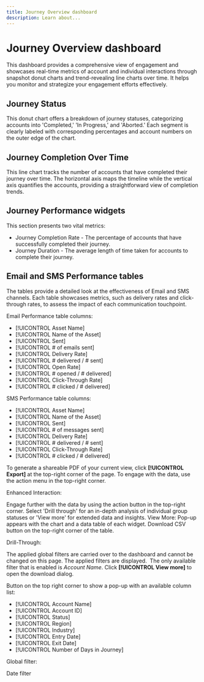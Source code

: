 ```yaml
---
title: Journey Overview dashboard
description: Learn about...
---
```


# Journey Overview dashboard

This dashboard provides a comprehensive view of engagement and showcases real-time metrics of account and individual interactions through snapshot donut charts and trend-revealing line charts over time. It helps you monitor and strategize your engagement efforts effectively.

## Journey Status

This donut chart offers a breakdown of journey statuses, categorizing accounts into 'Completed,' 'In Progress,' and 'Aborted.' Each segment is clearly labeled with corresponding percentages and account numbers on the outer edge of the chart.

## Journey Completion Over Time

This line chart tracks the number of accounts that have completed their journey over time. The horizontal axis maps the timeline while the vertical axis quantifies the accounts, providing a straightforward view of completion trends.

## Journey Performance widgets

This section presents two vital metrics:

* Journey Completion Rate - The percentage of accounts that have successfully completed their journey.
* Journey Duration - The average length of time taken for accounts to complete their journey.

## Email and SMS Performance tables

The tables provide a detailed look at the effectiveness of Email and SMS channels. Each table showcases metrics, such as delivery rates and click-through rates, to assess the impact of each communication touchpoint.

Email Performance table columns:

* [!UICONTROL Asset Name]
* [!UICONTROL Name of the Asset]
* [!UICONTROL Sent]
* [!UICONTROL # of emails sent]
* [!UICONTROL Delivery Rate]
* [!UICONTROL # delivered / # sent]
* [!UICONTROL Open Rate]
* [!UICONTROL # opened / # delivered]
* [!UICONTROL Click-Through Rate] 
* [!UICONTROL # clicked / # delivered]

SMS Performance table columns:

* [!UICONTROL Asset Name]
* [!UICONTROL Name of the Asset]
* [!UICONTROL Sent]
* [!UICONTROL # of messages sent]
* [!UICONTROL Delivery Rate]
* [!UICONTROL # delivered / # sent]
* [!UICONTROL Click-Through Rate]
* [!UICONTROL # clicked / # delivered]

To generate a shareable PDF of your current view, click **[!UICONTROL Export]** at the top-right corner of the page. To engage with the data, use the action menu in the top-right corner. 

Enhanced Interaction:

Engage further with the data by using the action button in the top-right corner. Select 'Drill through' for an in-depth analysis of individual group statuses or 'View more' for extended data and insights.
View More:
Pop-up appears with the chart and a data table of each widget.
Download CSV button on the top-right corner of the table. 

Drill-Through:

The applied global filters are carried over to the dashboard and cannot be changed on this page.
The applied filters are displayed. 
The only available filter that is enabled is _Account Name_.
Click **[!UICONTROL View more]** to open the download dialog.

Button on the top right corner to show a pop-up with an available column list:

* [!UICONTROL Account Name]
* [!UICONTROL Account ID]
* [!UICONTROL Status]
* [!UICONTROL Region]
* [!UICONTROL Industry]
* [!UICONTROL Entry Date]
* [!UICONTROL Exit Date]
* [!UICONTROL Number of Days in Journey]

Global filter:

Date filter
